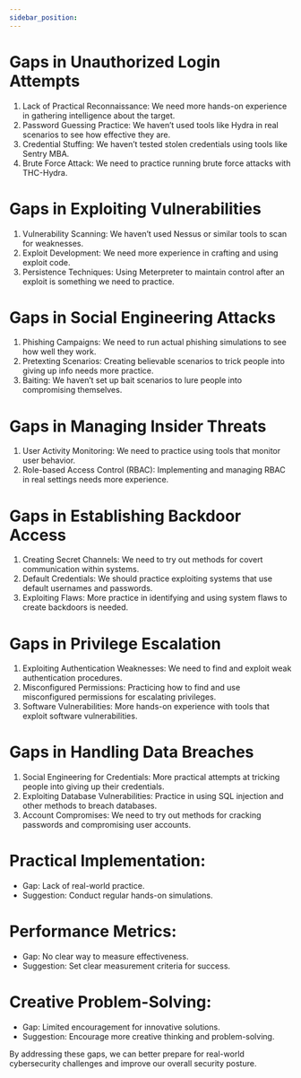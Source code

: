 ```yaml
---
sidebar_position:
---
```


# Gaps in Unauthorized Login Attempts
1. Lack of Practical Reconnaissance: We need more hands-on experience in gathering intelligence about the target.
2. Password Guessing Practice: We haven’t used tools like Hydra in real scenarios to see how effective they are.
3. Credential Stuffing: We haven’t tested stolen credentials using tools like Sentry MBA.
4. Brute Force Attack: We need to practice running brute force attacks with THC-Hydra.

# Gaps in Exploiting Vulnerabilities
1. Vulnerability Scanning: We haven’t used Nessus or similar tools to scan for weaknesses.
2. Exploit Development: We need more experience in crafting and using exploit code.
3. Persistence Techniques: Using Meterpreter to maintain control after an exploit is something we need to practice.

# Gaps in Social Engineering Attacks
1. Phishing Campaigns: We need to run actual phishing simulations to see how well they work.
2. Pretexting Scenarios: Creating believable scenarios to trick people into giving up info needs more practice.
3. Baiting: We haven’t set up bait scenarios to lure people into compromising themselves.

# Gaps in Managing Insider Threats
1. User Activity Monitoring: We need to practice using tools that monitor user behavior.
2. Role-based Access Control (RBAC): Implementing and managing RBAC in real settings needs more experience.

# Gaps in Establishing Backdoor Access
1. Creating Secret Channels: We need to try out methods for covert communication within systems.
2. Default Credentials: We should practice exploiting systems that use default usernames and passwords.
3. Exploiting Flaws: More practice in identifying and using system flaws to create backdoors is needed.

# Gaps in Privilege Escalation
1. Exploiting Authentication Weaknesses: We need to find and exploit weak authentication procedures.
2. Misconfigured Permissions: Practicing how to find and use misconfigured permissions for escalating privileges.
3. Software Vulnerabilities: More hands-on experience with tools that exploit software vulnerabilities.

# Gaps in Handling Data Breaches
1. Social Engineering for Credentials: More practical attempts at tricking people into giving up their credentials.
2. Exploiting Database Vulnerabilities: Practice in using SQL injection and other methods to breach databases.
3. Account Compromises: We need to try out methods for cracking passwords and compromising user accounts.

# Practical Implementation:
- Gap: Lack of real-world practice.
- Suggestion: Conduct regular hands-on simulations.

# Performance Metrics:
- Gap: No clear way to measure effectiveness.
- Suggestion: Set clear measurement criteria for success.

# Creative Problem-Solving:
- Gap: Limited encouragement for innovative solutions.
- Suggestion: Encourage more creative thinking and problem-solving.

By addressing these gaps, we can better prepare for real-world cybersecurity challenges and improve our overall security posture.
